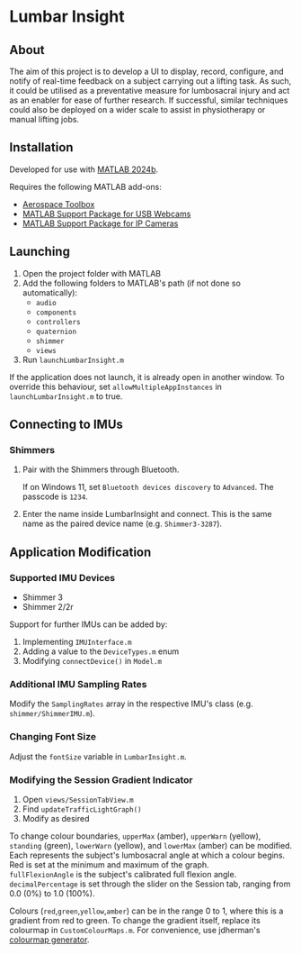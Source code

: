 # Lumbar Insight

## About

The aim of this project is to develop a UI to display, record, configure, and notify of real-time feedback on a subject carrying out a lifting task. As such, it could be utilised as a preventative measure for lumbosacral injury and act as an enabler for ease of further research. If successful, similar techniques could also be deployed on a wider scale to assist in physiotherapy or manual lifting jobs.

## Installation

Developed for use with [MATLAB 2024b](https://mathworks.com/downloads/).

Requires the following MATLAB add-ons:

- [Aerospace Toolbox](https://mathworks.com/products/aerospace-toolbox.html)
- [MATLAB Support Package for USB Webcams](https://au.mathworks.com/matlabcentral/fileexchange/45182-matlab-support-package-for-usb-webcams)
- [MATLAB Support Package for IP Cameras](https://au.mathworks.com/matlabcentral/fileexchange/49824-matlab-support-package-for-ip-cameras)

## Launching

1. Open the project folder with MATLAB
2. Add the following folders to MATLAB's path (if not done so automatically):
   - `audio`
   - `components`
   - `controllers`
   - `quaternion`
   - `shimmer`
   - `views`
3. Run `launchLumbarInsight.m`

If the application does not launch, it is already open in another window. To override this behaviour, set `allowMultipleAppInstances` in `launchLumbarInsight.m` to true.

## Connecting to IMUs

### Shimmers

1. Pair with the Shimmers through Bluetooth.

   If on Windows 11, set `Bluetooth devices discovery` to `Advanced`.
   The passcode is `1234`.

2. Enter the name inside LumbarInsight and connect. This is the same name as the paired device name (e.g. `Shimmer3-3287`).

## Application Modification

### Supported IMU Devices

- Shimmer 3
- Shimmer 2/2r

Support for further IMUs can be added by:

1. Implementing `IMUInterface.m`
2. Adding a value to the `DeviceTypes.m` enum
3. Modifying `connectDevice()` in `Model.m`

### Additional IMU Sampling Rates

Modify the `SamplingRates` array in the respective IMU's class (e.g. `shimmer/ShimmerIMU.m`).

### Changing Font Size

Adjust the `fontSize` variable in `LumbarInsight.m`.

### Modifying the Session Gradient Indicator

1. Open `views/SessionTabView.m`
2. Find `updateTrafficLightGraph()`
3. Modify as desired

To change colour boundaries, `upperMax` (amber), `upperWarn` (yellow), `standing` (green), `lowerWarn` (yellow), and `lowerMax` (amber) can be modified. Each represents the subject's lumbosacral angle at which a colour begins. Red is set at the minimum and maximum of the graph.\
`fullFlexionAngle` is the subject's calibrated full flexion angle. `decimalPercentage` is set through the slider on the Session tab, ranging from 0.0 (0%) to 1.0 (100%).

Colours (`red`,`green`,`yellow`,`amber`) can be in the range 0 to 1, where this is a gradient from red to green. To change the gradient itself, replace its colourmap in `CustomColourMaps.m`. For convenience, use jdherman's [colourmap generator](https://jdherman.github.io/colormap/).
